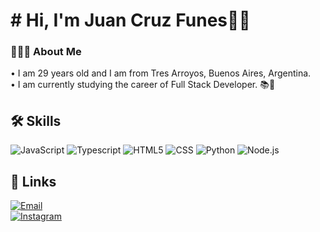 <h1># Hi, I'm Juan Cruz Funes👋🚀</h1>


### 💁🏽‍♀️ About Me
• I am 29 years old and I am from Tres Arroyos, Buenos Aires, Argentina. </br>
• I am currently studying the career of Full Stack Developer. 📚🤯

## 🛠 Skills
  ![JavaScript](https://img.shields.io/badge/-JavaScript-333333?style=flat&logo=javascript)
  ![Typescript](https://img.shields.io/badge/-Typescript-333333?style=flat&logo=typescript)
  ![HTML5](https://img.shields.io/badge/-HTML5-333333?style=flat&logo=HTML5)
  ![CSS](https://img.shields.io/badge/-CSS-333333?style=flat&logo=CSS3&logoColor=1572B6)
  ![Python](https://img.shields.io/badge/-Python-333333?style=flat&logo=Python&logoColor=Python)
  ![Node.js](https://img.shields.io/badge/-Node.js-333333?style=flat&logo=node.js)

## 🔗 Links
<a href="juan.funees@gmail.com"><img alt="Email" src="https://img.shields.io/badge/Gmail-Juan.funees@gmail.com-blue?style=flat-square&logo=gmail"></a>  
[![Instagram](https://img.shields.io/badge/Instagram-%23E4405F.svg?logo=Instagram&logoColor=white)](https://instagram.com/@juanfunees)
